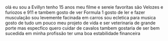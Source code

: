 olá eu sou a Evillyn tenho 15 anos meu filme e sereie favoritas são Velozes e furiozos e 911 e tambem gosto de ver Formula 1 gosto de ler e fazer musculação  sou levemente facinada em carros sou ecletica para musica gosto de tudo um pouco meu projeto de vida e ser veterinaria de grande porte mas especfico quero cuidar de cavalos tambem gostaria de ser bem sucedida em minha profissão ter uma boa estabilidade financeira 
